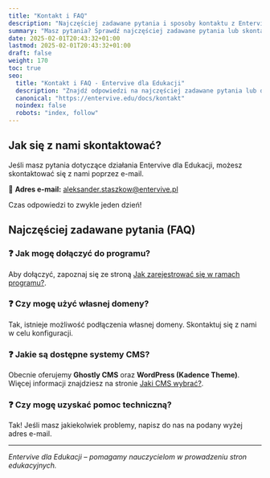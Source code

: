 ```yaml
---
title: "Kontakt i FAQ"
description: "Najczęściej zadawane pytania i sposoby kontaktu z Entervive dla Edukacji."
summary: "Masz pytania? Sprawdź najczęściej zadawane pytania lub skontaktuj się z nami."
date: 2025-02-01T20:43:32+01:00
lastmod: 2025-02-01T20:43:32+01:00
draft: false
weight: 170
toc: true
seo:
  title: "Kontakt i FAQ - Entervive dla Edukacji"
  description: "Znajdź odpowiedzi na najczęściej zadawane pytania lub dowiedz się, jak się z nami skontaktować."
  canonical: "https://entervive.edu/docs/kontakt"
  noindex: false
  robots: "index, follow"
---
```


## Jak się z nami skontaktować?

Jeśli masz pytania dotyczące działania Entervive dla Edukacji, możesz skontaktować się z nami poprzez e-mail.

📧 **Adres e-mail:** aleksander.staszkow@entervive.pl

Czas odpowiedzi to zwykle jeden dzień!

## Najczęściej zadawane pytania (FAQ)

### ❓ Jak mogę dołączyć do programu?

Aby dołączyć, zapoznaj się ze stroną [Jak zarejestrować się w ramach programu?](/docs/informacje-ogólne/jak-zarejestrować-się-w-ramach-programu/).

### ❓ Czy mogę użyć własnej domeny?

Tak, istnieje możliwość podłączenia własnej domeny. Skontaktuj się z nami w celu konfiguracji.

### ❓ Jakie są dostępne systemy CMS?

Obecnie oferujemy **Ghostly CMS** oraz **WordPress (Kadence Theme)**. Więcej informacji znajdziesz na stronie [Jaki CMS wybrać?](/docs/informacje-ogólne/jaki-cms-wybrać/).

### ❓ Czy mogę uzyskać pomoc techniczną?

Tak! Jeśli masz jakiekolwiek problemy, napisz do nas na podany wyżej adres e-mail.

---

_Entervive dla Edukacji – pomagamy nauczycielom w prowadzeniu stron edukacyjnych._
